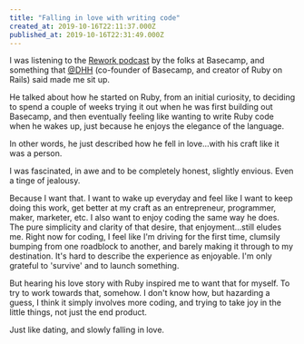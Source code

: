 ```yaml
---
title: "Falling in love with writing code"
created_at: 2019-10-16T22:11:37.000Z
published_at: 2019-10-16T22:31:49.000Z
---
```

I was listening to the [Rework podcast](https://overcast.fm/+JpthjPWSI) by the folks at Basecamp, and something that [@DHH](https://twitter.com/dhh?ref_src=twsrc%5Egoogle%7Ctwcamp%5Eserp%7Ctwgr%5Eauthor) (co-founder of Basecamp, and creator of Ruby on Rails) said made me sit up.

  

He talked about how he started on Ruby, from an initial curiosity, to deciding to spend a couple of weeks trying it out when he was first building out Basecamp, and then eventually feeling like wanting to write Ruby code when he wakes up, just because he enjoys the elegance of the language. 

  

In other words, he just described how he fell in love...with his craft like it was a person.

  

I was fascinated, in awe and to be completely honest, slightly envious. Even a tinge of jealousy.

  

Because I want that. I want to wake up everyday and feel like I want to keep doing this work, get better at my craft as an entrepreneur, programmer, maker, marketer, etc. I also want to enjoy coding the same way he does. The pure simplicity and clarity of that desire, that enjoyment...still eludes me. Right now for coding, I feel like I'm driving for the first time, clumsily bumping from one roadblock to another, and barely making it through to my destination. It's hard to describe the experience as enjoyable. I'm only grateful to 'survive' and to launch something.

  

But hearing his love story with Ruby inspired me to want that for myself. To try to work towards that, somehow. I don't know how, but hazarding a guess, I think it simply involves more coding, and trying to take joy in the little things, not just the end product.    

  

Just like dating, and slowly falling in love.
